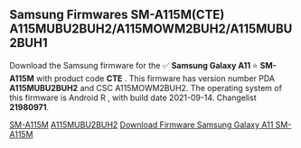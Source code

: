 <h2>Samsung Firmwares SM-A115M(CTE) A115MUBU2BUH2/A115MOWM2BUH2/A115MUBU2BUH1</h2>
Download the Samsung firmware for the ✅ <strong>Samsung Galaxy A11 </strong> ⭐ <strong>SM-A115M</strong> with product code <strong>CTE</strong> . This firmware has version number PDA <strong>A115MUBU2BUH2</strong> and CSC A115MOWM2BUH2. The operating system of this firmware is Android R , with build date 2021-09-14. Changelist <strong>21980971</strong>.


[SM-A115M](https://samfirm.shop/samsung/model/SM-A115M)
[A115MUBU2BUH2](https://samfirm.shop/samsung/pda/A115MUBU2BUH2)
[Download Firmware Samsung Galaxy A11 SM-A115M](https://samfirm.shop/samsung/firmware/456082)
